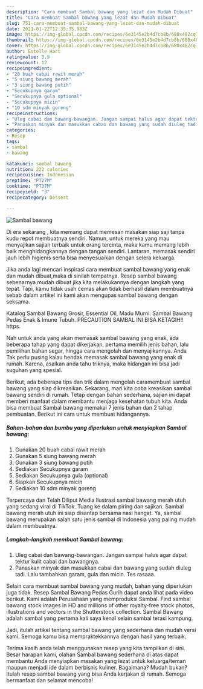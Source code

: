```yaml
---
description: "Cara membuat Sambal bawang yang lezat dan Mudah Dibuat"
title: "Cara membuat Sambal bawang yang lezat dan Mudah Dibuat"
slug: 751-cara-membuat-sambal-bawang-yang-lezat-dan-mudah-dibuat
date: 2021-01-22T12:35:35.983Z
image: https://img-global.cpcdn.com/recipes/6e3145e2b4d7cb8b/680x482cq70/sambal-bawang-foto-resep-utama.jpg
thumbnail: https://img-global.cpcdn.com/recipes/6e3145e2b4d7cb8b/680x482cq70/sambal-bawang-foto-resep-utama.jpg
cover: https://img-global.cpcdn.com/recipes/6e3145e2b4d7cb8b/680x482cq70/sambal-bawang-foto-resep-utama.jpg
author: Estelle Hart
ratingvalue: 3.9
reviewcount: 12
recipeingredient:
- "20 buah cabai rawit merah"
- "5 siung bawang merah"
- "3 siung bawang putih"
- "Secukupnya garam"
- "Secukupnya gula optional"
- "Secukupnya micin"
- "10 sdm minyak goreng"
recipeinstructions:
- "Uleg cabai dan bawang-bawangan. Jangan sampai halus agar dapat tektur kulit cabai dan bawangnya."
- "Panaskan minyak dan masukkan cabai dan bawang yang sudah diuleg tadi. Lalu tambahkan garam, gula dan micin. Tes rasaaa."
categories:
- Resep
tags:
- sambal
- bawang

katakunci: sambal bawang 
nutrition: 222 calories
recipecuisine: Indonesian
preptime: "PT27M"
cooktime: "PT37M"
recipeyield: "3"
recipecategory: Dessert

---
```



![Sambal bawang](https://img-global.cpcdn.com/recipes/6e3145e2b4d7cb8b/680x482cq70/sambal-bawang-foto-resep-utama.jpg)

Di era  sekarang , kita memang dapat memesan masakan siap saji tanpa kudu repot membuatnya sendiri. Namun, untuk mereka yang mau menyajikan sajian terbaik untuk orang tercinta, maka kamu memang lebih baik menghidangkannya dengan tangan sendiri. Lantaran, memasak sendiri jauh lebih higienis serta bisa menyesuaikan dengan selera keluarga.

Jika anda lagi mencari inspirasi cara membuat sambal bawang yang enak dan mudah dibuat,maka di sinilah tempatnya. Resep sambal bawang  sebenarnya mudah dibuat jika kita melakukannya dengan langkah yang tepat. Tapi, kamu tidak usah cemas akan tidak berhasil dalam membuatnya 
sebab dalam artikel ini kami akan mengupas sambal bawang dengan seksama.  

Katalog Sambal Bawang Grosir, Essential Oil, Madu Murni. Sambal Bawang Pedas Enak &amp; Imune Tubuh. PRECAUTION SAMBAL INI BISA KETAGIH‼️ https.

Nah untuk anda yang akan memasak sambal bawang yang enak, ada beberapa tahap yang dapat dikerjakan, pertama memilih jenis bahan, lalu pemilihan bahan segar, hingga cara mengolah dan menyajikannya. Anda Tak perlu pusing kalau hendak memasak sambal bawang yang enak di rumah. Karena, asalkan anda  tahu triknya, maka hidangan ini bisa jadi suguhan yang spesial.

Berikut, ada beberapa tips dan trik dalam mengolah caramembuat sambal bawang yang siap dikreasikan. Sekarang, mari kita coba kreasikan sambal bawang sendiri di rumah. Tetap dengan bahan sederhana, sajian ini dapat memberi manfaat dalam membantu menjaga kesehatan tubuh kita. Anda bisa membuat Sambal bawang memakai 7 jenis bahan dan 2 tahap pembuatan. Berikut ini cara untuk membuat hidangannya.

<!--inarticleads1-->

##### Bahan-bahan dan bumbu yang diperlukan untuk menyiapkan Sambal bawang:

1. Gunakan 20 buah cabai rawit merah
1. Gunakan 5 siung bawang merah
1. Gunakan 3 siung bawang putih
1. Sediakan Secukupnya garam
1. Sediakan Secukupnya gula (optional)
1. Siapkan Secukupnya micin
1. Sediakan 10 sdm minyak goreng


Terpercaya dan Telah Diliput Media  Ilustrasi sambal bawang merah utuh yang sedang viral di TikTok. Tuang ke dalam piring dan sajikan. Sambal bawang merah utuh ini siap disantap bersama nasi hangat. Ya, sambal bawang merupakan salah satu jenis sambal di Indonesia yang paling mudah dalam membuatnya. 

<!--inarticleads2-->

##### Langkah-langkah membuat Sambal bawang:

1. Uleg cabai dan bawang-bawangan. Jangan sampai halus agar dapat tektur kulit cabai dan bawangnya.
1. Panaskan minyak dan masukkan cabai dan bawang yang sudah diuleg tadi. Lalu tambahkan garam, gula dan micin. Tes rasaaa.


Selain cara membuat sambal bawang yang mudah, bahan yang diperlukan juga tidak. Resep Sambal Bawang Pedas Gurih dapat anda lihat pada video berikut. Kami adalah Perusahaan yang memproduksi Sambal. Find sambal bawang stock images in HD and millions of other royalty-free stock photos, illustrations and vectors in the Shutterstock collection. Sambal Bawang adalah sambal yang pertama kali saya kenal selain sambal terasi kampung. 

Jadi, itulah artikel tentang  sambal bawang  yang sederhana dan mudah versi kami. Semoga kamu bisa mempraktekkannya dengan hasil yang terbaik. 

Terima kasih anda telah menggunakan resep yang kita tampilkan di sini. Besar harapan kami, olahan  Sambal bawang sederhana di atas dapat membantu Anda menyiapkan masakan yang lezat untuk keluarga/teman maupun menjadi ide dalam berbisnis kuliner. Bagaimana? Mudah bukan? Itulah resep sambal bawang yang bisa Anda kerjakan di rumah. Semoga bermanfaat dan selamat mencoba!

